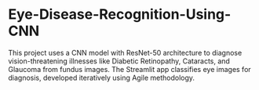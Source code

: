 # Eye-Disease-Recognition-Using-CNN
This project uses a CNN model with ResNet-50 architecture to diagnose vision-threatening illnesses like Diabetic Retinopathy, Cataracts, and Glaucoma from fundus images. The Streamlit app classifies eye images for diagnosis, developed iteratively using Agile methodology.
